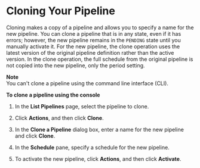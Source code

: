# Cloning Your Pipeline<a name="dp-manage-pipeline-clone-console"></a>

Cloning makes a copy of a pipeline and allows you to specify a name for the new pipeline\. You can clone a pipeline that is in any state, even if it has errors; however, the new pipeline remains in the `PENDING` state until you manually activate it\. For the new pipeline, the clone operation uses the latest version of the original pipeline definition rather than the active version\. In the clone operation, the full schedule from the original pipeline is not copied into the new pipeline, only the period setting\.

**Note**  
You can't clone a pipeline using the command line interface \(CLI\)\.

**To clone a pipeline using the console**

1. In the **List Pipelines** page, select the pipeline to clone\.

1. Click **Actions**, and then click **Clone**\.

1. In the **Clone a Pipeline** dialog box, enter a name for the new pipeline and click **Clone**\.

1. In the **Schedule** pane, specify a schedule for the new pipeline\.

1. To activate the new pipeline, click **Actions**, and then click **Activate**\.